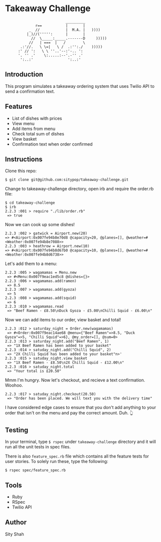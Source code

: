 Takeaway Challenge
==================
```
                            _________
              r==           |       |
           _  //            |  M.A. |   ))))
          |_)//(''''':      |       |
            //  \_____:_____.-------D     )))))
           //   | ===  |   /        \
       .:'//.   \ \=|   \ /  .:'':./    )))))
      :' // ':   \ \ ''..'--:'-.. ':
      '. '' .'    \:.....:--'.-'' .'
       ':..:'                ':..:'

 ```

 ## Introduction

 This program simulates a takeaway ordering system that uses Twilio API to send a confirmation text.


 ## Features

 * List of dishes with prices
 * View menu
 * Add items from menu
 * Check total sum of dishes
 * View basket
 * Confirmation text when order confirmed


 ## Instructions

 Clone this repo:

 `$ git clone git@github.com:sitypop/takeaway-challenge.git`

 Change to takeaway-challenge directory, open irb and require the order.rb file:

 ```
 $ cd takeaway-challenge
 $ irb
 2.2.3 :001 > require "./lib/order.rb"
  => true
  ```

 Now we can cook up some dishes!

  ```
  2.2.3 :002 > gatwick = Airport.new(20)
  => #<Airport:0x007fe94b8e70d8 @capacity=20, @planes=[], @weather=#<Weather:0x007fe94b8e7088>>
 2.2.3 :003 > heathrow = Airport.new(10)
  => #<Airport:0x007fe94b8d67b0 @capacity=10, @planes=[], @weather=#<Weather:0x007fe94b8d6738>>
   ```

 Let's add them to a menu:

 ```
 2.2.3 :005 > wagamamas = Menu.new
  => #<Menu:0x007f9eac1ed5c8 @dishes={}>
 2.2.3 :006 > wagamamas.add(ramen)
  => 8.5
 2.2.3 :007 > wagamamas.add(gyoza)
  => 5
 2.2.3 :008 > wagamamas.add(squid)
  => 6
 2.2.3 :010 > wagamamas.read
  => "Beef Ramen - £8.50\nDuck Gyoza - £5.00\nChilli Squid - £6.00\n"
  ```

 Now we can add items to our order, view basket and total!
 ```
 2.2.3 :012 > saturday_night = Order.new(wagamamas)
  => #<Order:0x007f9eac14ae68 @menu={"Beef Ramen"=>8.5, "Duck Gyoza"=>5, "Chilli Squid"=>6}, @my_order=[], @sum=0>
 2.2.3 :013 > saturday_night.add("Beef Ramen", 1)
  => "1X Beef Ramen has been added to your basket"
 2.2.3 :014 > satuday_night.add("Chilli Squid", 2)
  => "2X Chilli Squid has been added to your basket"n>'
 2.2.3 :015 > satuday_night.view_basket
  => "1X Beef Ramen - £8.50\n2X Chilli Squid - £12.00\n"
 2.2.3 :016 > satuday_night.total
  => "Your total is £20.50"
  ```

Mmm I'm hungry. Now let's checkout, and recieve a text confirmation. Woohoo.

 ```
 2.2.3 :017 > satuday_night.checkout(20.50)
  => "Order has been placed. We will text you with the delivery time"
  ```

 I have considered edge cases to ensure that you don't add anything to your order that isn't on the menu and pay the correct amount. Duh. 👆


 ## Testing

  In your terminal, type `$ rspec` under `takeaway-challenge` directory and it will run all the unit tests in spec files.

  There is also `feature_spec.rb` file which contains all the feature tests for user stories. To solely run these, type the following:

  `$ rspec spec/feature_spec.rb`


 ## Tools


  * Ruby
  * RSpec
  * Twilio API



 ## Author


  Sity Shah

